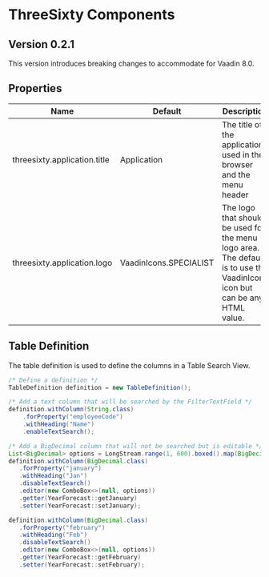 ThreeSixty Components
=====================

Version 0.2.1
-------------

This version introduces breaking changes to accommodate for Vaadin 8.0.

Properties
----------

| Name                        | Default                | Description                                                   |
|-----------------------------|------------------------|---------------------------------------------------------------|
|threesixty.application.title | Application            | The title of the application used in the browser and the menu header |
|threesixty.application.logo  | VaadinIcons.SPECIALIST | The logo that should be used for the menu logo area. The default is to use the VaadinIcons icon but can be any HTML value.


Table Definition
----------------

The table definition is used to define the columns in a Table Search View.

```java
/* Define a definition */
TableDefinition definition = new TableDefinition();

/* Add a text column that will be searched by the FilterTextField */
definition.withColumn(String.class)
    .forProperty("employeeCode")
    .withHeading("Name")
    .enableTextSearch();

/* Add a BigDecimal column that will not be searched but is editable */
List<BigDecimal> options = LongStream.range(1, 600).boxed().map(BigDecimal::valueOf).collect(Collectors.toList());
definition.withColumn(BigDecimal.class)
   .forProperty("january")
   .withHeading("Jan")
   .disableTextSearch()
   .editor(new ComboBox<>(null, options))
   .getter(YearForecast::getJanuary)
   .setter(YearForecast::setJanuary);

definition.withColumn(BigDecimal.class)
   .forProperty("february")
   .withHeading("Feb")
   .disableTextSearch()
   .editor(new ComboBox<>(null, options))
   .getter(YearForecast::getFebruary)
   .setter(YearForecast::setFebruary);
```
